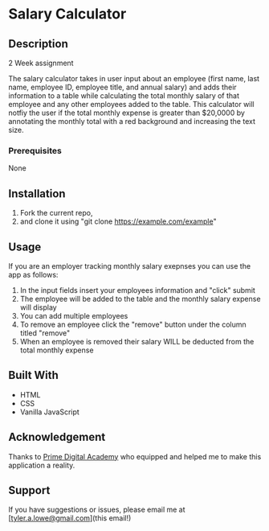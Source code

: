 # Salary Calculator

## Description

2 Week assignment

The salary calculator takes in user input about an employee (first name, last name, employee ID, employee title, and annual salary) and adds their information to a table while calculating the total monthly salary of that employee and any other employees added to the table. This calculator will notfiy the user if the total monthly expense is greater than $20,0000 by annotating the monthly total with a red background and increasing the text size. 


### Prerequisites

None

## Installation

1. Fork the current repo,
2. and clone it using "git clone https://example.com/example"


## Usage
If you are an employer tracking monthly salary exepnses you can use the app as follows:

1. In the input fields insert your employees information and "click" submit
2. The employee will be added to the table and the monthly salary expense will display
3. You can add multiple employees 
4. To remove an employee click the "remove" button under the column titled "remove"
5. When an employee is removed their salary WILL be deducted from the total monthly expense


## Built With

- HTML
- CSS
- Vanilla JavaScript

## Acknowledgement
Thanks to [Prime Digital Academy](www.primeacademy.io) who equipped and helped me to make this application a reality.

## Support
If you have suggestions or issues, please email me at [tyler.a.lowe@gmail.com](this email!)
